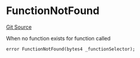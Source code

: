# FunctionNotFound
[Git Source](https://github.com/thrackle-io/rules-engine/blob/ce3e124fbb7b1c9745b955077cf9cd260c5eabe5/src/client/token/handler/diamond/HandlerDiamond.sol)

When no function exists for function called


```solidity
error FunctionNotFound(bytes4 _functionSelector);
```

